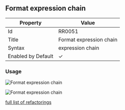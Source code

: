 ## Format expression chain

| Property           | Value                   |
| ------------------ | ----------------------- |
| Id                 | RR0051                  |
| Title              | Format expression chain |
| Syntax             | expression chain        |
| Enabled by Default | &#x2713;                |

### Usage

![Format expression chain](../../images/refactorings/FormatExpressionChainOnMultipleLines.png)

![Format expression chain](../../images/refactorings/FormatExpressionChainOnSingleLine.png)

[full list of refactorings](Refactorings.md)